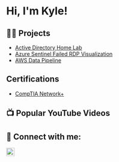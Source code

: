 <h1>Hi, I'm Kyle!</h1>

<h2>👨‍💻 Projects</h2>

  - [Active Directory Home Lab](https://github.com/klawnwork/ActiveDirectoryHomeLab)
  - [Azure Sentinel Failed RDP Visualization](https://github.com/klawnwork/Azure-Sentinel-Failed-RDP-Visualization)
  - [AWS Data Pipeline](https://github.com/klawnwork/AWS-Data-Pipeline)

<h2>Certifications</h2>

  - [CompTIA Network+](https://docs.google.com/document/d/1fvo_OrSZC7uTLx6-N4RhyixAvwbrpLuc00YiLVOWToc/edit?usp=sharing)

<h2>📺 Popular YouTube Videos</h2>


<h2> 🤳 Connect with me:</h2>


[<img align="left" alt="JoshMadakor | LinkedIn" width="22px" src="https://cdn.jsdelivr.net/npm/simple-icons@v3/icons/linkedin.svg" />][linkedin]

[linkedin]:https://www.linkedin.com/in/kyle-lawn-82ab13187/
